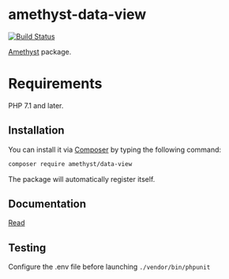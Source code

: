 # amethyst-data-view

[![Build Status](https://travis-ci.org/amethyst-php/data-view.svg?branch=master)](https://travis-ci.org/amethyst-php/data-view)

[Amethyst](https://github.com/amethyst-php/amethyst) package.

# Requirements

PHP 7.1 and later.

## Installation

You can install it via [Composer](https://getcomposer.org/) by typing the following command:

```bash
composer require amethyst/data-view
```

The package will automatically register itself.

## Documentation

[Read](docs/index.md)

## Testing

Configure the .env file before launching `./vendor/bin/phpunit`
